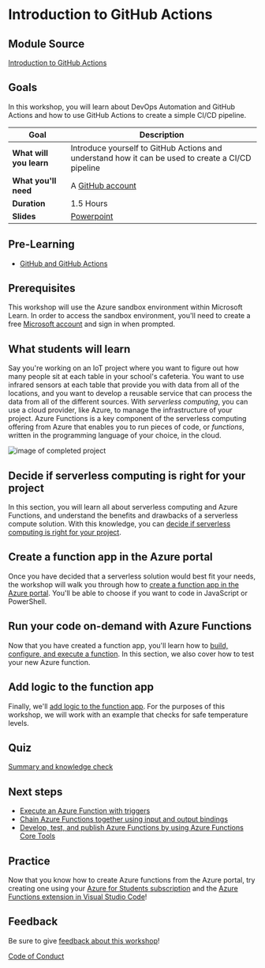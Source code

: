 # Introduction to GitHub Actions

## Module Source

[Introduction to GitHub Actions](https://docs.microsoft.com/learn/modules/create-serverless-logic-with-azure-functions/?WT.mc_id=academic-56400-ornella)

## Goals

In this workshop, you will learn about DevOps Automation and GitHub Actions and how to use GitHub Actions to create a simple CI/CD pipeline. 

| **Goal**              | Description                                    |
| ----------------------------- | --------------------------------------------------------------------- |
| **What will you learn**       | Introduce yourself to GitHub Actions and understand how it can be used to create a CI/CD pipeline                                            |
| **What you'll need**          | A [GitHub account](https://www.github.com) |
| **Duration**                  | 1.5 Hours |
| **Slides** | [Powerpoint](slides.pptx) 
                         
## Pre-Learning

- [GitHub and GitHub Actions](https://docs.github.com/en/actions/learn-github-actions/understanding-github-actions)

## Prerequisites

This workshop will use the Azure sandbox environment within Microsoft Learn. In order to access the sandbox environment, you'll need to create a free [Microsoft account](https://account.microsoft.com?WT.mc_id=academic-56400-ornella) and sign in when prompted.

## What students will learn

Say you're working on an IoT project where you want to figure out how many people sit at each table in your school's cafeteria. You want to use infrared sensors at each table that provide you with data from all of the locations, and you want to develop a reusable service that can process the data from all of the different sources. With *serverless computing*, you can use a cloud provider, like Azure, to manage the infrastructure of your project. Azure Functions is a key component of the serverless computing offering from Azure that enables you to run pieces of code, or *functions*, written in the programming language of your choice, in the cloud.

![image of completed project](images/code-and-test.png)

## Decide if serverless computing is right for your project

In this section, you will learn all about serverless computing and Azure Functions, and understand the benefits and drawbacks of a serverless compute solution. With this knowledge, you can [decide if serverless computing is right for your project](https://docs.microsoft.com/learn/modules/create-serverless-logic-with-azure-functions/2-decide-if-serverless-computing-is-right-for-your-business-need?WT.mc_id=academic-56400-ornella).

## Create a function app in the Azure portal

Once you have decided that a serverless solution would best fit your needs, the workshop will walk you through how to [create a function app in the Azure portal](https://docs.microsoft.com/learn/modules/create-serverless-logic-with-azure-functions/3-create-an-azure-functions-app-in-the-azure-portal?WT.mc_id=academic-56400-ornella). You'll be able to choose if you want to code in JavaScript or PowerShell.

## Run your code on-demand with Azure Functions

Now that you have created a function app, you'll learn how to [build, configure, and execute a function](https://docs.microsoft.com/learn/modules/create-serverless-logic-with-azure-functions/4-creating-and-executing-an-azure-function?WT.mc_id=academic-56400-ornella). In this section, we also cover how to test your new Azure function.

## Add logic to the function app

Finally, we'll [add logic to the function app](https://docs.microsoft.com/learn/modules/create-serverless-logic-with-azure-functions/5-add-logic-to-the-function-app?WT.mc_id=academic-56400-ornella). For the purposes of this workshop, we will work with an example that checks for safe temperature levels.

## Quiz

[Summary and knowledge check](https://docs.microsoft.com/learn/modules/create-serverless-logic-with-azure-functions/6-summary?WT.mc_id=academic-56400-ornella)

## Next steps

- [Execute an Azure Function with triggers](https://docs.microsoft.com/learn/modules/execute-azure-function-with-triggers/?WT.mc_id=academic-56400-ornella)
- [Chain Azure Functions together using input and output bindings](https://docs.microsoft.com/learn/modules/chain-azure-functions-data-using-bindings/?WT.mc_id=academic-56400-ornella)
- [Develop, test, and publish Azure Functions by using Azure Functions Core Tools](https://docs.microsoft.com/learn/modules/develop-test-deploy-azure-functions-with-core-tools/?WT.mc_id=academic-56400-ornella)

## Practice

Now that you know how to create Azure functions from the Azure portal, try creating one using your [Azure for Students subscription](https://azure.microsoft.com/en-us/free/students/?WT.mc_id=academic-56400-ornella) and the [Azure Functions extension in Visual Studio Code](https://marketplace.visualstudio.com/items?itemName=ms-azuretools.vscode-azurefunctions)!

## Feedback

Be sure to give [feedback about this workshop](https://forms.office.com/r/MdhJWMZthR)!

[Code of Conduct](../../CODE_OF_CONDUCT.md)

